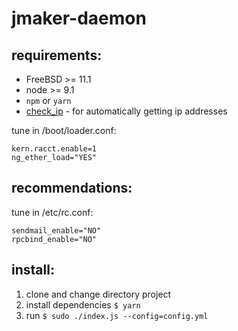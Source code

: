 # jmaker-daemon
## requirements:

- FreeBSD >= 11.1
- node >= 9.1
- `npm` or `yarn`
- [check_ip](https://github.com/jail-maker/check_ip) -
for automatically getting ip addresses

tune in /boot/loader.conf:
```
kern.racct.enable=1
ng_ether_load="YES"
```
## recommendations:
tune in /etc/rc.conf:
```
sendmail_enable="NO"
rpcbind_enable="NO"
```
## install:
1. clone and change directory project
2. install dependencies `$ yarn`
3. run `$ sudo ./index.js --config=config.yml`
